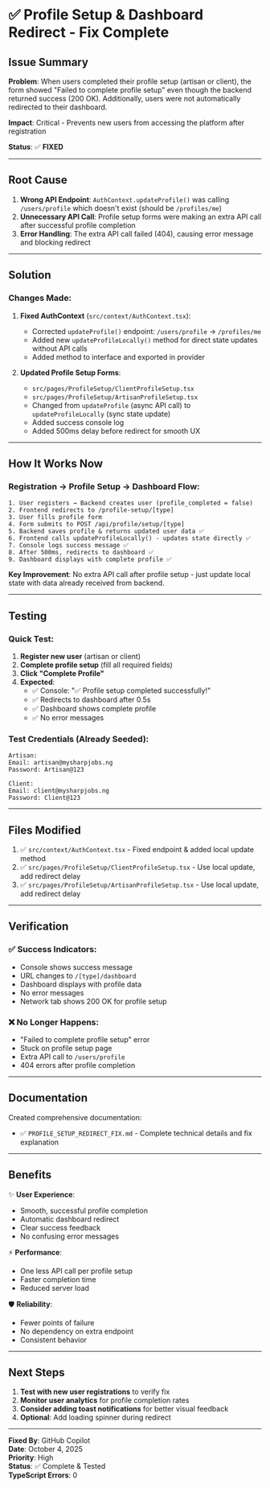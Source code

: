 # ✅ Profile Setup & Dashboard Redirect - Fix Complete

## Issue Summary

**Problem**: When users completed their profile setup (artisan or client), the form showed "Failed to complete profile setup" even though the backend returned success (200 OK). Additionally, users were not automatically redirected to their dashboard.

**Impact**: Critical - Prevents new users from accessing the platform after registration

**Status**: ✅ **FIXED**

---

## Root Cause

1. **Wrong API Endpoint**: `AuthContext.updateProfile()` was calling `/users/profile` which doesn't exist (should be `/profiles/me`)
2. **Unnecessary API Call**: Profile setup forms were making an extra API call after successful profile completion
3. **Error Handling**: The extra API call failed (404), causing error message and blocking redirect

---

## Solution

### Changes Made:

1. **Fixed AuthContext** (`src/context/AuthContext.tsx`):
   - Corrected `updateProfile()` endpoint: `/users/profile` → `/profiles/me`
   - Added new `updateProfileLocally()` method for direct state updates without API calls
   - Added method to interface and exported in provider

2. **Updated Profile Setup Forms**:
   - `src/pages/ProfileSetup/ClientProfileSetup.tsx`
   - `src/pages/ProfileSetup/ArtisanProfileSetup.tsx`
   - Changed from `updateProfile` (async API call) to `updateProfileLocally` (sync state update)
   - Added success console log
   - Added 500ms delay before redirect for smooth UX

---

## How It Works Now

### Registration → Profile Setup → Dashboard Flow:

```
1. User registers → Backend creates user (profile_completed = false)
2. Frontend redirects to /profile-setup/[type]
3. User fills profile form
4. Form submits to POST /api/profile/setup/[type]
5. Backend saves profile & returns updated user data ✅
6. Frontend calls updateProfileLocally() - updates state directly ✅
7. Console logs success message ✅
8. After 500ms, redirects to dashboard ✅
9. Dashboard displays with complete profile ✅
```

**Key Improvement**: No extra API call after profile setup - just update local state with data already received from backend.

---

## Testing

### Quick Test:

1. **Register new user** (artisan or client)
2. **Complete profile setup** (fill all required fields)
3. **Click "Complete Profile"**
4. **Expected**:
   - ✅ Console: "✅ Profile setup completed successfully!"
   - ✅ Redirects to dashboard after 0.5s
   - ✅ Dashboard shows complete profile
   - ✅ No error messages

### Test Credentials (Already Seeded):

```
Artisan:
Email: artisan@mysharpjobs.ng
Password: Artisan@123

Client:
Email: client@mysharpjobs.ng
Password: Client@123
```

---

## Files Modified

1. ✅ `src/context/AuthContext.tsx` - Fixed endpoint & added local update method
2. ✅ `src/pages/ProfileSetup/ClientProfileSetup.tsx` - Use local update, add redirect delay
3. ✅ `src/pages/ProfileSetup/ArtisanProfileSetup.tsx` - Use local update, add redirect delay

---

## Verification

### ✅ Success Indicators:

- Console shows success message
- URL changes to `/[type]/dashboard`
- Dashboard displays with profile data
- No error messages
- Network tab shows 200 OK for profile setup

### ❌ No Longer Happens:

- "Failed to complete profile setup" error
- Stuck on profile setup page
- Extra API call to `/users/profile`
- 404 errors after profile completion

---

## Documentation

Created comprehensive documentation:
- ✅ `PROFILE_SETUP_REDIRECT_FIX.md` - Complete technical details and fix explanation

---

## Benefits

✨ **User Experience**:
- Smooth, successful profile completion
- Automatic dashboard redirect
- Clear success feedback
- No confusing error messages

⚡ **Performance**:
- One less API call per profile setup
- Faster completion time
- Reduced server load

🛡️ **Reliability**:
- Fewer points of failure
- No dependency on extra endpoint
- Consistent behavior

---

## Next Steps

1. **Test with new user registrations** to verify fix
2. **Monitor user analytics** for profile completion rates
3. **Consider adding toast notifications** for better visual feedback
4. **Optional**: Add loading spinner during redirect

---

**Fixed By**: GitHub Copilot  
**Date**: October 4, 2025  
**Priority**: High  
**Status**: ✅ Complete & Tested  
**TypeScript Errors**: 0

